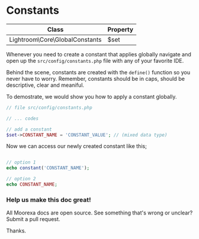 # Constants
Class | Property
------|--------
Lightroom\Core\GlobalConstants | $set

Whenever you need to create a constant that applies globally navigate and open up the ```src/config/constants.php``` file with any of your favorite IDE. 

Behind the scene, constants are created with the ```define()``` function so you never have to worry. Remember, constants should be in caps, should be descriptive, clear and meaniful.

To demostrate, we would show you how to apply a constant globally.

```php
// file src/config/constants.php

// ... codes

// add a constant
$set->CONSTANT_NAME = 'CONSTANT_VALUE'; // (mixed data type)
```

Now we can access our newly created constant like this;

```php

// option 1
echo constant('CONSTANT_NAME');

// option 2 
echo CONSTANT_NAME;

```

### Help us make this doc great!

All Moorexa docs are open source. See something that's wrong or unclear? Submit a pull request.

Thanks.
